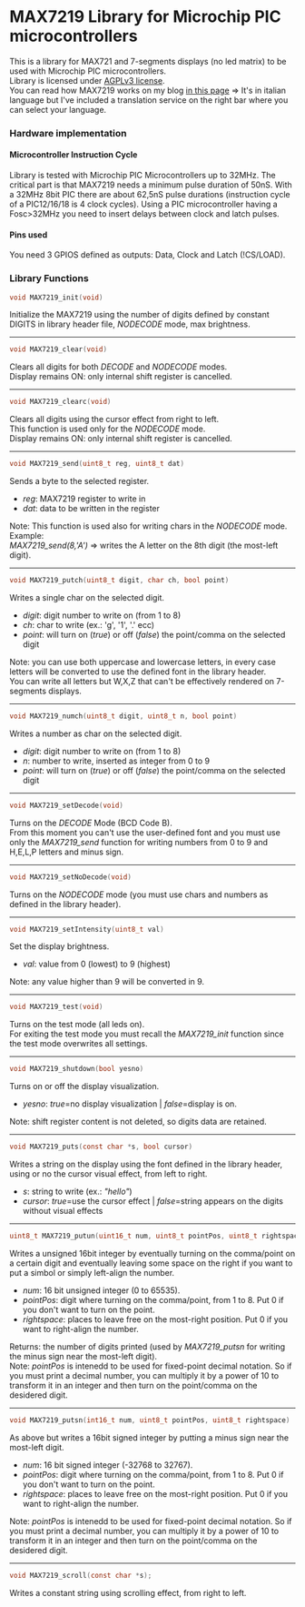# MAX7219 Library for Microchip PIC microcontrollers

This is a library for MAX721 and 7-segments displays (no led matrix) to be used with Microchip PIC microcontrollers.  
Library is licensed under [AGPLv3 license](https://github.com/Cyb3rn0id/MAX7219_PIC_lib/blob/master/LICENSE).  
You can read how MAX7219 works on my blog [in this page](https://www.settorezero.com/wordpress/max7219-pilotare-display-a-7-segmenti-o-matrici-di-led-e-un-gioco-da-ragazzi/) => It's in italian language but I've included a translation service on the right bar where you can select your language.

### Hardware implementation

#### Microcontroller Instruction Cycle
Library is tested with Microchip PIC Microcontrollers up to 32MHz. The critical part is that MAX7219 needs a minimum pulse duration of 50nS. With a 32MHz 8bit PIC there are about 62,5nS pulse durations (instruction cycle of a PIC12/16/18 is 4 clock cycles). Using a PIC microcontroller having a Fosc>32MHz you need to insert delays between clock and latch pulses.  

#### Pins used
You need 3 GPIOS defined as outputs: Data, Clock and Latch (!CS/LOAD).  

### Library Functions

```c
void MAX7219_init(void)
```
Initialize the MAX7219 using the number of digits defined by constant DIGITS in library header file, _NODECODE_ mode, max brightness.

---

```c
void MAX7219_clear(void)
```
Clears all digits for both _DECODE_ and _NODECODE_ modes.  
Display remains ON: only internal shift register is cancelled.  

---

```c
void MAX7219_clearc(void)
```
Clears all digits using the cursor effect from right to left.  
This function is used only for the _NODECODE_ mode.  
Display remains ON: only internal shift register is cancelled.  

---

```c
void MAX7219_send(uint8_t reg, uint8_t dat)
```
Sends a byte to the selected register.
- _reg_: MAX7219 register to write in
- _dat_: data to be written in the register  

Note: This function is used also for writing chars in the _NODECODE_ mode. Example:  
_MAX7219_send(8,'A')_ => writes the A letter on the 8th digit (the most-left digit).

---

```c
void MAX7219_putch(uint8_t digit, char ch, bool point)
```
Writes a single char on the selected digit.  
- _digit_: digit number to write on (from 1 to 8)
- _ch_: char to write (ex.: 'g', '1', '.' ecc)
- _point_: will turn on (_true_) or off (_false_) the point/comma on the selected digit  

Note: you can use both uppercase and lowercase letters, in every case letters will be converted to use the defined font in the library header.  
You can write all letters but W,X,Z that can't be effectively rendered on 7-segments displays.

---

```c
void MAX7219_numch(uint8_t digit, uint8_t n, bool point)
```
Writes a number as char on the selected digit.
- _digit_: digit number to write on (from 1 to 8)
- _n_: number to write, inserted as integer from 0 to 9
- _point_: will turn on (_true_) or off (_false_) the point/comma on the selected digit

---

```c
void MAX7219_setDecode(void)
```
Turns on the _DECODE_ Mode (BCD Code B).  
From this moment you can't use the user-defined font and you must use only the _MAX7219_send_ function for writing numbers from 0 to 9 and H,E,L,P letters and minus sign.  

---

```c
void MAX7219_setNoDecode(void)
```
Turns on the _NODECODE_ mode (you must use chars and numbers as defined in the library header).  

---

```c
void MAX7219_setIntensity(uint8_t val)
```
Set the display brightness.  
- _val_: value from 0 (lowest) to 9 (highest)  

Note: any value higher than 9 will be converted in 9.

---

```c
void MAX7219_test(void)
```
Turns on the test mode (all leds on).   
For exiting the test mode you must recall the _MAX7219_init_ function since the test mode overwrites all settings.  

---

```c
void MAX7219_shutdown(bool yesno)
```
Turns on or off the display visualization.  
- _yesno_: _true_=no display visualization | _false_=display is on.  

Note: shift register content is not deleted, so digits data are retained.  

---

```c
void MAX7219_puts(const char *s, bool cursor)
```
Writes a string on the display using the font defined in the library header, using or no the cursor visual effect, from left to right.  
- _s_: string to write (ex.: _"hello"_)
- _cursor_: _true_=use the cursor effect | _false_=string appears on the digits without visual effects  

---

```c
uint8_t MAX7219_putun(uint16_t num, uint8_t pointPos, uint8_t rightspace)
```
Writes a unsigned 16bit integer by eventually turning on the comma/point on a certain digit and eventually leaving some space on the right if you want to put a simbol or simply left-align the number.    
- _num_: 16 bit unsigned integer (0 to 65535).
- _pointPos_: digit where turning on the comma/point, from 1 to 8. Put 0 if you don't want to turn on the point.
- _rightspace_: places to leave free on the most-right position. Put 0 if you want to right-align the number.  

Returns: the number of digits printed (used by _MAX7219_putsn_ for writing the minus sign near the most-left digit).  
Note: _pointPos_ is intenedd to be used for fixed-point decimal notation. So if you must print a decimal number, you can multiply it by a power of 10 to transform it in an integer and then turn on the point/comma on the desidered digit.    

---

```c
void MAX7219_putsn(int16_t num, uint8_t pointPos, uint8_t rightspace)
```
As above but writes a 16bit signed integer by putting a minus sign near the most-left digit.  
- _num_: 16 bit signed integer (-32768 to 32767).
- _pointPos_: digit where turning on the comma/point, from 1 to 8. Put 0 if you don't want to turn on the point.
- _rightspace_: places to leave free on the most-right position. Put 0 if you want to right-align the number.  

Note: _pointPos_ is intenedd to be used for fixed-point decimal notation. So if you must print a decimal number, you can multiply it by a power of 10 to transform it in an integer and then turn on the point/comma on the desidered digit.    

---

```c
void MAX7219_scroll(const char *s);
```
Writes a constant string using scrolling effect, from right to left.
